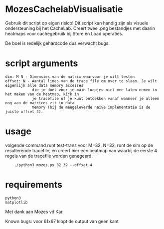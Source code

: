 # MozesCachelabVisualisatie

Gebruik dit script op eigen risico! Dit script kan handig zijn als visuele ondersteuning bij het CacheLab.
Creert twee .png bestandjes met daarin heatmaps voor cachegebruik bij Store en Load operaties.

De boel is redelijk gehardcode dus verwacht bugs.

# script arguments
    dim: M N - Dimensies van de matrix waarvoor je wilt testen
    offset: N - Aantal lines van de trace file om over te slaan. Je wilt eigenlijk alle data memory accesses 
                die je doet voor je main loopjes niet mee laten nemen in het maken van de heatmap, kijk in 
                je tracefile of je kunt ontdekken vanaf wanneer je alleen nog aan de matrices zit in data 
                memory (bij de meegeleverde naive implementatie is de juiste offset 4).
    
# usage
    
volgende command runt test-trans voor M=32, N=32, runt de sim op de resulterende tracefile, en creert hier een heatmap van
waarbij de eerste 4 regels van de tracefile worden genegeerd.

        ./python3 mozes.py 32 32 --offset 4 

# requirements

    python3
    matplotlib

Met dank aan Mozes vd Kar.

Known bugs: voor 61x67 klopt de output van geen kant